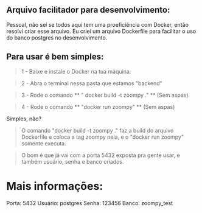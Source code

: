 ## Arquivo facilitador para desenvolvimento:

Pessoal, não sei se todos aqui tem uma proeficiência com Docker, então resolvi criar esse arquivo.
Eu criei um arquivo Dockerfile para facilitar o uso do banco postgres no desenvolvimento.

## Para usar é bem simples:

> 1 - Baixe e instale o Docker na tua máquina.

> 2 - Abra o terminal nessa pasta que estamos "backend"

> 3 - Rode o comando ** " docker build -t zoompy ." ** (Sem aspas)

> 4 - Rode o comando ** "docker run zoompy" ** (Sem aspas)

Simples, não?

> O comando "docker build -t zoompy ." faz a build do arquivo Dockerfile e coloca a tag zoompy nela, e o "docker run zoompy" somente executa.

> O bom é que já vai com a porta 5432 exposta pra gente usar, e também usuário, senha e banco criados.

# Mais informações:

Porta: 5432
Usuário: postgres
Senha: 123456
Banco: zoompy_test
